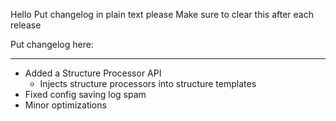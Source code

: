 Hello
Put changelog in plain text please
Make sure to clear this after each release

Put changelog here:

-----------------
- Added a Structure Processor API
  - Injects structure processors into structure templates
- Fixed config saving log spam
- Minor optimizations
